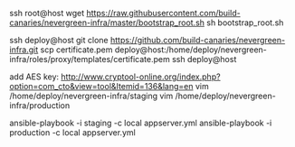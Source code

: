 ssh root@host
wget https://raw.githubusercontent.com/build-canaries/nevergreen-infra/master/bootstrap_root.sh
sh bootstrap_root.sh

ssh deploy@host
git clone https://github.com/build-canaries/nevergreen-infra.git
scp certificate.pem deploy@host:/home/deploy/nevergreen-infra/roles/proxy/templates/certificate.pem
ssh deploy@host

add AES key: http://www.cryptool-online.org/index.php?option=com_cto&view=tool&Itemid=136&lang=en
vim /home/deploy/nevergreen-infra/staging
vim /home/deploy/nevergreen-infra/production

ansible-playbook -i staging -c local appserver.yml
ansible-playbook -i production -c local appserver.yml